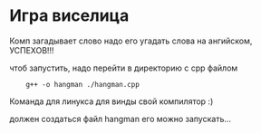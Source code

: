 # Игра виселица
Комп загадывает слово надо его угадать слова на ангийском, УСПЕХОВ!!!

чтоб запустить, надо перейти в директорию с cpp файлом
```
    g++ -o hangman ./hangman.cpp

```       
Команда для линукса для винды свой компилятор :)

должен создаться файл hangman его можно запускать...